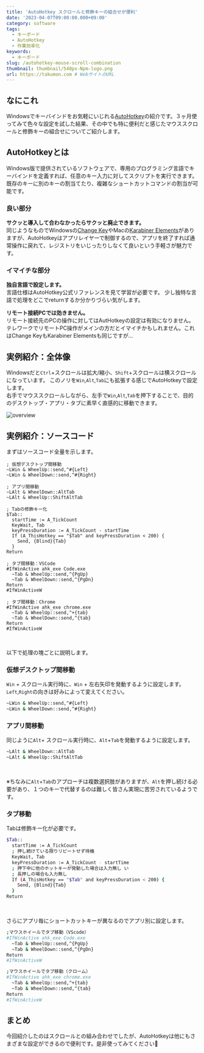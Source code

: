 ```yaml
---
title: 'AutoHotkey スクロールと修飾キーの組合せが便利'
date: '2023-04-07T09:00:00.000+09:00'
category: software
tags:
  - キーボード
  - AutoHotkey
  - 作業効率化
keywords:
  - キーボード
slug: /autohotkey-mouse-scroll-combination
thumbnail: thumbnail/540px-Npm-logo.png
url: https://takumon.com # WebサイトのURL
---
```


## なにこれ

Windowsでキーバインドをお気軽にいじれる[AutoHotkey](https://www.autohotkey.com/)の紹介です。３ヶ月使ってみて色々な設定を試した結果、その中でも特に便利だと感じたマウススクロールと修飾キーの組合せについてご紹介します。

## AutoHotkeyとは

Windows版で提供されているソフトウェアで、専用のプログラミング言語でキーバインドを定義すれば、任意のキー入力に対してスクリプトを実行できます。既存のキーに別のキーの割当てたり、複雑なショートカットコマンドの割当が可能です。

### 良い部分

**サクッと導入して合わなかったらサクッと廃止できます。**  
同じようなものでWindowsの[Change Key](https://forest.watch.impress.co.jp/library/software/changekey/)やMacの[Karabiner Elements](https://karabiner-elements.pqrs.org/)がありますが、AutoHotkeyはアプリレイヤーで制御するので、アプリを終了すれば通常操作に戻れて、レジストリをいじったりしなくて良いという手軽さが魅力です。

### イマイチな部分

**独自言語で設定します。**  
言語仕様はAutoHotkey公式リファレンスを見て学習が必要です。
少し独特な言語で処理をどこでreturnするか分かりづらい気がします。

**リモート接続PCでは効きません。**  
リモート接続先のPCの操作に対してはAutHotkeyの設定は有効になりません。テレワークでリモートPC操作がメインの方だとイマイチかもしれません。これはChange KeyもKarabiner Elementsも同じですが...

## 実例紹介：全体像

Windowsだと`Ctrl`+スクロールは拡大/縮小、`Shift`+スクロールは横スクロールになっています。
このノリを`Win`,`Alt`,`Tab`にも拡張する感じでAutoHotkeyで設定します。  
右手でマウススクロールしながら、左手で`Win`,`Alt`,`Tab`を押下することで、目的のデスクトップ・アプリ・タブに素早く直感的に移動できます。

![overview](./overview.png)

## 実例紹介：ソースコード

まずはソースコード全量を示します。

```bash:title=AutoHotkey設定ファイルの実例
; 仮想デスクトップ間移動
~LWin & WheelUp::send,^#{Left}
~LWin & WheelDown::send,^#{Right}

; アプリ間移動
~LAlt & WheelDown::AltTab 
~LAlt & WheelUp::ShiftAltTab

; Tabの修飾キー化
$Tab::
  startTime := A_TickCount
  KeyWait, Tab
  keyPressDuration := A_TickCount - startTime
  If (A_ThisHotkey == "$Tab" and keyPressDuration < 200) {
    Send, {Blind}{Tab}
  }
Return

; タブ間移動：VSCode
#IfWinActive ahk_exe Code.exe
  ~Tab & WheelUp::send,^{PgUp}
  ~Tab & WheelDown::send,^{PgDn}
Return
#IfWinActiveW

; タブ間移動：Chrome
#IfWinActive ahk_exe chrome.exe
  ~Tab & WheelUp::send,^+{tab}
  ~Tab & WheelDown::send,^{tab}
Return
#IfWinActiveW
```

<br/>

以下で処理の塊ごとに説明します。

### 仮想デスクトップ間移動

`Win` + スクロール実行時に、`Win` + 左右矢印を発動するように設定します。
`Left`,`Right`の向きは好みによって変えてください。

```bash
~LWin & WheelUp::send,^#{Left}
~LWin & WheelDown::send,^#{Right}
```

### アプリ間移動

同じように`Alt`+ スクロール実行時に、`Alt`+`Tab`を発動するように設定します。

```bash
~LAlt & WheelDown::AltTab 
~LAlt & WheelUp::ShiftAltTab
```

<br/>

※ちなみに`Alt`+`Tab`のアプローチは複数選択肢がありますが、`Alt`を押し続ける必要があり、１つのキーで代替するのは難しく皆さん実現に苦労されているようです。

### タブ移動

Tabは修飾キー化が必要です。  

```bash
$Tab::
  startTime := A_TickCount
  ; 押し続けている限りリピートせず待機
  KeyWait, Tab
  keyPressDuration := A_TickCount - startTime
  ; 押下中に他のホットキーが発動した場合は入力無し い
  ; 長押しの場合も入力無し
  If (A_ThisHotkey == "$Tab" and keyPressDuration < 200) {
    Send, {Blind}{Tab}
  }
Return
```

<br/>

さらにアプリ毎にショートカットキーが異なるのでアプリ別に設定します。

```bash
;マウスホイールでタブ移動（VScode）
#IfWinActive ahk_exe Code.exe
  ~Tab & WheelUp::send,^{PgUp}
  ~Tab & WheelDown::send,^{PgDn}
Return
#IfWinActiveW

;マウスホイールでタブ移動（クローム）
#IfWinActive ahk_exe chrome.exe
  ~Tab & WheelUp::send,^+{tab}
  ~Tab & WheelDown::send,^{tab}
Return
#IfWinActiveW
```

## まとめ

今回紹介したのはスクロールとの組み合わせでしたが、AutoHotkeyは他にもさまざまな設定ができるので便利です。是非使ってみてください🍅
